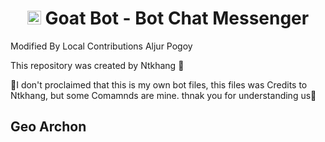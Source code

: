 <h1 align="center"><img src="./dashboard/images/logo-non-bg.png" width="22px"> Goat Bot - Bot Chat Messenger</h1>

Modified By Local Contributions Aljur Pogoy 


This repository was created by Ntkhang 👑


🌟I don't proclaimed that this is my own bot files, this files was Credits to Ntkhang, but some Comamnds are mine. thnak you for understanding us🌟


<h2> Geo Archon </h2>
